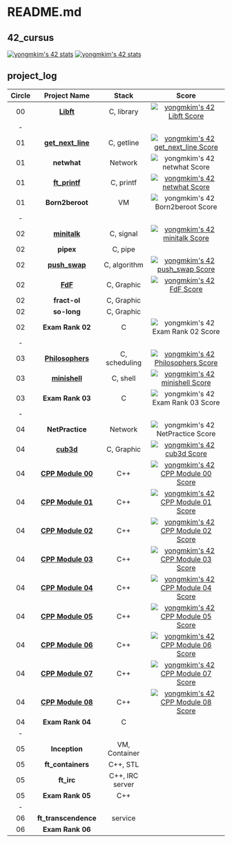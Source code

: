 # README.md

## 42_cursus
[![yongmkim's 42 stats](https://badge42.vercel.app/api/v2/cl38txogk004909l100cr3o0d/stats?cursusId=9&coalitionId=piscine)](https://profile.intra.42.fr/users/yongmkim)
[![yongmkim's 42 stats](https://badge42.vercel.app/api/v2/cl38txogk004909l100cr3o0d/stats?cursusId=21&coalitionId=86)](https://profile.intra.42.fr/users/yongmkim)

## project_log

|  Circle  |  Project Name  |  Stack  |  Score  |
|:---:|:---:|:---:|:---:|
| 00 | **[Libft](https://github.com/ecole42-yoma/Libft)** | C, library | [![yongmkim's 42 Libft Score](https://badge42.vercel.app/api/v2/cl38txogk004909l100cr3o0d/project/2166469)](https://github.com/ecole42-yoma/Libft) |
| - |  |  |  |
| 01 | **[get_next_line](https://github.com/ecole42-yoma/get_next_line)** | C, getline | [![yongmkim's 42 get_next_line Score](https://badge42.vercel.app/api/v2/cl38txogk004909l100cr3o0d/project/2212744)](https://github.com/ecole42-yoma/get_next_line) |
| 01 | **netwhat** | Network | ![yongmkim's 42 netwhat Score](https://badge42.vercel.app/api/v2/cl38txogk004909l100cr3o0d/project/2243072) |
| 01 | **[ft_printf](https://github.com/ecole42-yoma/ft_printf)** | C, printf | [![yongmkim's 42 netwhat Score](https://badge42.vercel.app/api/v2/cl38txogk004909l100cr3o0d/project/2243072)](https://github.com/ecole42-yoma/ft_printf) |
| 01 | **Born2beroot** | VM | ![yongmkim's 42 Born2beroot Score](https://badge42.vercel.app/api/v2/cl38txogk004909l100cr3o0d/project/2212747) |
| - |  |  |  |
| 02 | **[minitalk](https://github.com/ecole42-yoma/minitalk)** | C, signal | [![yongmkim's 42 minitalk Score](https://badge42.vercel.app/api/v2/cl38txogk004909l100cr3o0d/project/2496547)](https://github.com/ecole42-yoma/minitalk) |
| 02 | **pipex** | C, pipe |  |
| 02 | **[push_swap](https://github.com/ecole42-yoma/push_swap)** | C, algorithm | [![yongmkim's 42 push_swap Score](https://badge42.vercel.app/api/v2/cl38txogk004909l100cr3o0d/project/2506197)](https://github.com/ecole42-yoma/push_swap) |
| 02 | **[FdF](https://github.com/ecole42-yoma/FdF)** | C, Graphic | [![yongmkim's 42 FdF Score](https://badge42.vercel.app/api/v2/cl38txogk004909l100cr3o0d/project/2496227)](https://github.com/ecole42-yoma/FdF) |
| 02 | **fract-ol** | C, Graphic |  |
| 02 | **so-long** | C, Graphic |  |
| 02 | **Exam Rank 02** | C | ![yongmkim's 42 Exam Rank 02 Score](https://badge42.vercel.app/api/v2/cl38txogk004909l100cr3o0d/project/2526550) |
| - |  |  |  |
| 03 | **[Philosophers](https://github.com/ecole42-yoma/Philosophers)** | C, scheduling | [![yongmkim's 42 Philosophers Score](https://badge42.vercel.app/api/v2/cl38txogk004909l100cr3o0d/project/2577341)](https://github.com/ecole42-yoma/Philosophers) |
| 03 | **[minishell](https://github.com/ecole42-yoma/minishell)** | C, shell | [![yongmkim's 42 minishell Score](https://badge42.vercel.app/api/v2/cl38txogk004909l100cr3o0d/project/2590710)](https://github.com/ecole42-yoma/minishell) |
| 03 | **Exam Rank 03** | C | ![yongmkim's 42 Exam Rank 03 Score](https://badge42.vercel.app/api/v2/cl38txogk004909l100cr3o0d/project/2581897) |
| - |  |  |  |
| 04 | **NetPractice** | Network | ![yongmkim's 42 NetPractice Score](https://badge42.vercel.app/api/v2/cl38txogk004909l100cr3o0d/project/2636929) |
| 04 | **[cub3d](https://github.com/ecole42-yoma/cub3d)** | C, Graphic | [![yongmkim's 42 cub3d Score](https://badge42.vercel.app/api/v2/cl38txogk004909l100cr3o0d/project/2649585)](https://github.com/ecole42-yoma/cub3d) |
| 04 | **[CPP Module 00](https://github.com/ecole42-yoma/CPP-Module/tree/main/CPP-Module-00)** | C++ | [![yongmkim's 42 CPP Module 00 Score](https://badge42.vercel.app/api/v2/cl38txogk004909l100cr3o0d/project/2641166)](https://github.com/ecole42-yoma/CPP-Module/tree/main/CPP-Module-00) |
| 04 | **[CPP Module 01](https://github.com/ecole42-yoma/CPP-Module/tree/main/CPP-Module-01)** | C++ | [![yongmkim's 42 CPP Module 01 Score](https://badge42.vercel.app/api/v2/cl38txogk004909l100cr3o0d/project/2762864)](https://github.com/ecole42-yoma/CPP-Module/tree/main/CPP-Module-01) |
| 04 | **[CPP Module 02](https://github.com/ecole42-yoma/CPP-Module/tree/main/CPP-Module-02)** | C++ | [![yongmkim's 42 CPP Module 02 Score](https://badge42.vercel.app/api/v2/cl38txogk004909l100cr3o0d/project/2773217)](https://github.com/ecole42-yoma/CPP-Module/tree/main/CPP-Module-02) |
| 04 | **[CPP Module 03](https://github.com/ecole42-yoma/CPP-Module/tree/main/CPP-Module-03)** | C++ | [![yongmkim's 42 CPP Module 03 Score](https://badge42.vercel.app/api/v2/cl38txogk004909l100cr3o0d/project/2781710)](https://github.com/ecole42-yoma/CPP-Module/tree/main/CPP-Module-03) |
| 04 | **[CPP Module 04](https://github.com/ecole42-yoma/CPP-Module/tree/main/CPP-Module-04)** | C++ | [![yongmkim's 42 CPP Module 04 Score](https://badge42.vercel.app/api/v2/cl38txogk004909l100cr3o0d/project/2787310)](https://github.com/ecole42-yoma/CPP-Module/tree/main/CPP-Module-04) |
| 04 | **[CPP Module 05](https://github.com/ecole42-yoma/CPP-Module/tree/main/CPP-Module-05)** | C++ | [![yongmkim's 42 CPP Module 05 Score](https://badge42.vercel.app/api/v2/cl38txogk004909l100cr3o0d/project/2791096)](https://github.com/ecole42-yoma/CPP-Module/tree/main/CPP-Module-05) |
| 04 | **[CPP Module 06](https://github.com/ecole42-yoma/CPP-Module/tree/main/CPP-Module-06)** | C++ | [![yongmkim's 42 CPP Module 06 Score](https://badge42.vercel.app/api/v2/cl38txogk004909l100cr3o0d/project/2797551)](https://github.com/ecole42-yoma/CPP-Module/tree/main/CPP-Module-06) |
| 04 | **[CPP Module 07](https://github.com/ecole42-yoma/CPP-Module/tree/main/CPP-Module-07)** | C++ | [![yongmkim's 42 CPP Module 07 Score](https://badge42.vercel.app/api/v2/cl38txogk004909l100cr3o0d/project/2800791)](https://github.com/ecole42-yoma/CPP-Module/tree/main/CPP-Module-07) |
| 04 | **[CPP Module 08](https://github.com/ecole42-yoma/CPP-Module/tree/main/CPP-Module-08)** | C++ | [![yongmkim's 42 CPP Module 08 Score](https://badge42.vercel.app/api/v2/cl38txogk004909l100cr3o0d/project/2804343)](https://github.com/ecole42-yoma/CPP-Module/tree/main/CPP-Module-08) |
| 04 | **Exam Rank 04** | C |  | 
| - |  |  |  |
| 05 | **Inception** | VM, Container |  |
| 05 | **ft_containers** | C++, STL |  |
| 05 | **ft_irc** | C++, IRC server |  |
| 05 | **Exam Rank 05** | C++ |  |
| - |  |  |  |
| 06 | **ft_transcendence** | service |  |
| 06 | **Exam Rank 06** |  |  |

<!--
| 0 | **** |  |  |
-->


<!--
[canva](https://www.canva.com/design/DAFGMwf84HU/0ZR5gKkJZm2r9BEK4HEPcw/view?utm_content=DAFGMwf84HU&utm_campaign=designshare&utm_medium=link2&utm_source=sharebutton)
-->
